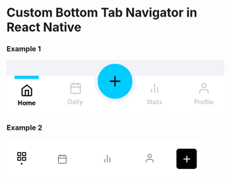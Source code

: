 # Custom Bottom Tab Navigator in React Native

### Example 1

![tabNav](assets/bottomtab.png)

### Example 2

![tabNav](assets/btt.png)
